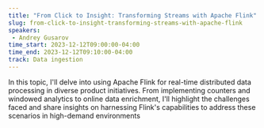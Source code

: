 ```yaml
---
title: "From Click to Insight: Transforming Streams with Apache Flink"
slug: from-click-to-insight-transforming-streams-with-apache-flink
speakers:
 - Andrey Gusarov
time_start: 2023-12-12T09:00:00-04:00
time_end: 2023-12-12T09:10:00-04:00
track: Data ingestion
---
```


In this topic, I'll delve into using Apache Flink for real-time distributed data processing in diverse product initiatives. From implementing counters and windowed analytics to online data enrichment, I'll highlight the challenges faced and share insights on harnessing Flink's capabilities to address these scenarios in high-demand environments